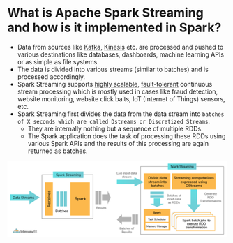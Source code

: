 # What is Apache Spark Streaming and how is it implemented in Spark?
- Data from sources like [Kafka](../../../4_MessageBrokersEDA/Kafka/Readme.md), [Kinesis](../../../2_AWSServices/5_MessageBrokerServices/AmazonKinesis/Readme.md) etc. are processed and pushed to various destinations like databases, dashboards, machine learning APIs or as simple as file systems.
- The data is divided into various streams (similar to batches) and is processed accordingly.
- Spark Streaming supports [highly scalable](../../../3_DatabaseServices/ScalabilityDB.md), [fault-tolerant](../../../7_PropertiesDistributedSystem/Reliability/FaultTolerance.md) continuous stream processing which is mostly used in cases like fraud detection, website monitoring, website click baits, IoT (Internet of Things) sensors, etc.
- Spark Streaming first divides the data from the data stream into `batches of X seconds which are called Dstreams or Discretized Streams`.
    - They are internally nothing but a sequence of multiple RDDs.
    - The Spark application does the task of processing these RDDs using various Spark APIs and the results of this processing are again returned as batches.

![img.png](assets/apache_spark_spark_streaming.png)